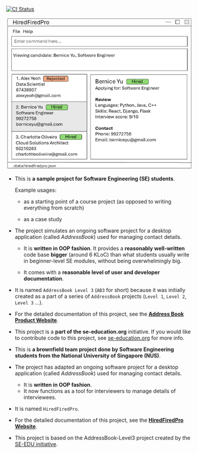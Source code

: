 [![CI Status](https://github.com/se-edu/addressbook-level3/workflows/Java%20CI/badge.svg)](https://github.com/se-edu/addressbook-level3/actions)

![Ui](docs/images/Ui.png)

* This is **a sample project for Software Engineering (SE) students**.<br>

  Example usages:

  * as a starting point of a course project (as opposed to writing everything from scratch)

  * as a case study

* The project simulates an ongoing software project for a desktop application (called _AddressBook_) used for managing contact details.

  * It is **written in OOP fashion**. It provides a **reasonably well-written** code base **bigger** (around 6 KLoC) than what students usually write in beginner-level SE modules, without being overwhelmingly big.

  * It comes with a **reasonable level of user and developer documentation**.

* It is named `AddressBook Level 3` (`AB3` for short) because it was initially created as a part of a series of `AddressBook` projects (`Level 1`, `Level 2`, `Level 3` ...).

* For the detailed documentation of this project, see the **[Address Book Product Website](https://se-education.org/addressbook-level3)**.

* This project is a **part of the se-education.org** initiative. If you would like to contribute code to this project, see [se-education.org](https://se-education.org/#contributing-to-se-edu) for more info.

* This is **a brownfield team project done by Software Engineering students from the National University of Singapore (NUS)**.<br>
* The project has adapted an ongoing software project for a desktop application (called _AddressBook_) used for managing contact details.
  * It is **written in OOP fashion**.
  * It now functions as a tool for interviewers to manage details of interviewees.
* It is named `HiredFiredPro`.
* For the detailed documentation of this project, see the **[HiredFiredPro Website](http://ay2425s1-cs2103t-w09-1.github.io/tp)**.
* This project is based on the AddressBook-Level3 project created by the [SE-EDU initiative](https://se-education.org).